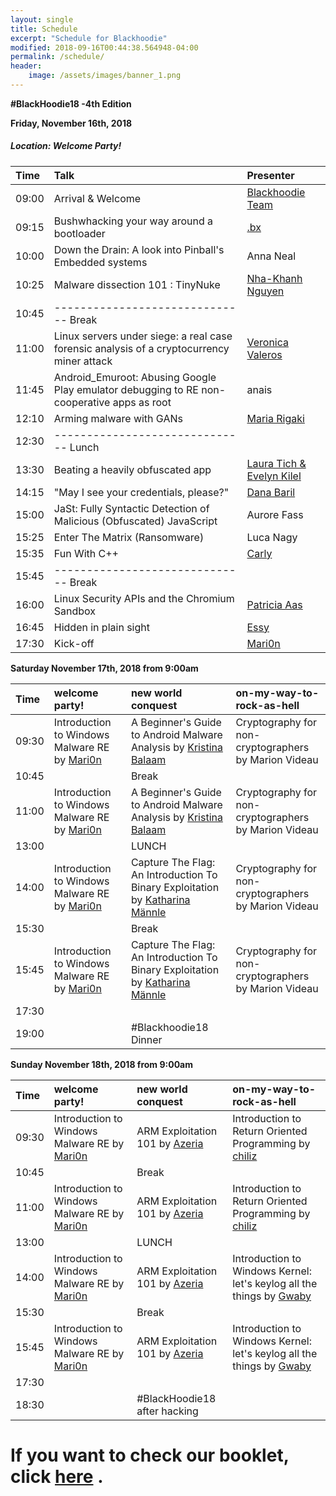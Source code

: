 ```yaml
---
layout: single
title: Schedule
excerpt: "Schedule for Blackhoodie"
modified: 2018-09-16T00:44:38.564948-04:00
permalink: /schedule/
header:
    image: /assets/images/banner_1.png
---
```


**#BlackHoodie18 -4th Edition**

**Friday, November 16th, 2018**

##### Location: Welcome Party!

| Time | Talk | Presenter |
| :--- | :--- | :--- |
|09:00| Arrival & Welcome | [Blackhoodie Team](https://twitter.com/blackhoodie_re) |
|09:15| Bushwhacking your way around a bootloader | [.bx](https://twitter.com/bxsays) |
|10:00| Down the Drain: A look into Pinball's Embedded systems | Anna Neal |
|10:25| Malware dissection 101 : TinyNuke | [Nha-Khanh Nguyen](https://twitter.com/N1aKan) |
|10:45| ------------------------------  Break
|11:00| Linux servers under siege: a real case forensic analysis of a cryptocurrency miner attack | [Veronica Valeros](https://twitter.com/verovaleros) |
|11:45| Android_Emuroot: Abusing Google Play emulator debugging to RE non-cooperative apps as root | anais |
|12:10| Arming malware with GANs | [Maria Rigaki](https://twitter.com/mrigaki) |
|12:30| ------------------------------  Lunch
|13:30| Beating a heavily obfuscated app | [Laura Tich & Evelyn Kilel](https://twitter.com/shehacks_ke) |
|14:15| "May I see your credentials, please?" | [Dana Baril](https://twitter.com/dana_baril) |
|15:00| JaSt: Fully Syntactic Detection of Malicious (Obfuscated) JavaScript | Aurore Fass |
|15:25| Enter The Matrix (Ransomware) | Luca Nagy |
|15:35| Fun With C++ | [Carly](https://twitter.com/_5chn31d3r_) |
|15:45| ------------------------------  Break
|16:00| Linux Security APIs and the Chromium Sandbox | [Patricia Aas](https://twitter.com/pati_gallardo) |
|16:45| Hidden in plain sight | [Essy](https://twitter.com/casheeew) |
|17:30| Kick-off | [Mari0n](https://twitter.com/pinkflawd) |

**Saturday November 17th, 2018 from 9:00am**

| Time | welcome party! | new world conquest | on-my-way-to-rock-as-hell |
| :--- | :--- | :--- | :--- |
|09:30| Introduction to Windows Malware RE by [Mari0n](https://twitter.com/pinkflawd) | A Beginner's Guide to Android Malware Analysis by [Kristina Balaam](https://twitter.com/chmodxx_) | Cryptography for non-cryptographers by Marion Videau |
|10:45|   | Break |   |
|11:00| Introduction to Windows Malware RE by [Mari0n](https://twitter.com/pinkflawd) | A Beginner's Guide to Android Malware Analysis by [Kristina Balaam](https://twitter.com/chmodxx_) | Cryptography for non-cryptographers by Marion Videau |
|13:00|   | LUNCH |   |
|14:00| Introduction to Windows Malware RE by [Mari0n](https://twitter.com/pinkflawd) | Capture The Flag: An Introduction To Binary Exploitation by [Katharina Männle](https://twitter.com/mnnle) | Cryptography for non-cryptographers by Marion Videau |
|15:30|   | Break |   |
|15:45| Introduction to Windows Malware RE by [Mari0n](https://twitter.com/pinkflawd) | Capture The Flag: An Introduction To Binary Exploitation by [Katharina Männle](https://twitter.com/mnnle) | Cryptography for non-cryptographers by Marion Videau |
|17:30|   |   |   |
|19:00|   | #Blackhoodie18 Dinner |   |

**Sunday November 18th, 2018 from 9:00am**

| Time | welcome party! | new world conquest | on-my-way-to-rock-as-hell |
| :--- | :--- | :--- | :--- |
|09:30| Introduction to Windows Malware RE by [Mari0n](https://twitter.com/pinkflawd) | ARM Exploitation 101 by [Azeria](https://twitter.com/Fox0x01) | Introduction to Return Oriented Programming by [chiliz](https://twitter.com/chiliz16) |
|10:45|   | Break |   |
|11:00| Introduction to Windows Malware RE by [Mari0n](https://twitter.com/pinkflawd) | ARM Exploitation 101 by [Azeria](https://twitter.com/Fox0x01) | Introduction to Return Oriented Programming by [chiliz](https://twitter.com/chiliz16) |
|13:00|   | LUNCH |   |
|14:00| Introduction to Windows Malware RE by [Mari0n](https://twitter.com/pinkflawd) | ARM Exploitation 101 by [Azeria](https://twitter.com/Fox0x01) | Introduction to Windows Kernel: let's keylog all the things by [Gwaby](https://twitter.com/pwissenlit) |
|15:30|   | Break |   |
|15:45| Introduction to Windows Malware RE by [Mari0n](https://twitter.com/pinkflawd) | ARM Exploitation 101 by [Azeria](https://twitter.com/Fox0x01) | Introduction to Windows Kernel: let's keylog all the things by [Gwaby](https://twitter.com/pwissenlit) |
|17:30|   |   |   |
|18:30|   | #BlackHoodie18 after hacking  |   |


# If you want to check our booklet, click [here](https://latexonline.cc/pending?git=https%3A%2F%2Fgithub.com%2FblackhoodieRE%2Fblackhoodie_booklet&target=booklet_2018.tex&command=xelatex&trackId=1534706493534) .
